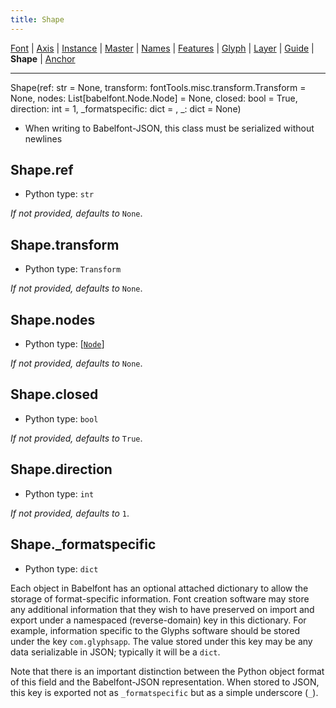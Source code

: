 ```yaml
---
title: Shape
---
```


[Font](Font.md) | [Axis](Axis.md) | [Instance](Instance.md) | [Master](Master.md) | [Names](Names.md) | [Features](Features.md) | [Glyph](Glyph.md) | [Layer](Layer.md) | [Guide](Guide.md) | **Shape** | [Anchor](Anchor.md)

---

Shape(ref: str = None, transform: fontTools.misc.transform.Transform = None, nodes: List[babelfont.Node.Node] = None, closed: bool = True, direction: int = 1, _formatspecific: dict = <factory>, _: dict = None)
* When writing to Babelfont-JSON, this class must be serialized without newlines
## Shape.ref

* Python type: `str`


*If not provided, defaults to* `None`.


## Shape.transform

* Python type: `Transform`


*If not provided, defaults to* `None`.


## Shape.nodes

* Python type: [[`Node`](Node.md)]


*If not provided, defaults to* `None`.


## Shape.closed

* Python type: `bool`


*If not provided, defaults to* `True`.


## Shape.direction

* Python type: `int`


*If not provided, defaults to* `1`.


## Shape._formatspecific

* Python type: `dict`


Each object in Babelfont has an optional attached dictionary to allow the storage
of format-specific information. Font creation software may store any additional
information that they wish to have preserved on import and export under a
namespaced (reverse-domain) key in this dictionary. For example, information
specific to the Glyphs software should be stored under the key `com.glyphsapp`.
The value stored under this key may be any data serializable in JSON; typically
it will be a `dict`.

Note that there is an important distinction between the Python object format
of this field and the Babelfont-JSON representation. When stored to JSON, this key
is exported not as `_formatspecific` but as a simple underscore (`_`).



